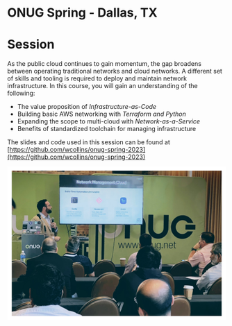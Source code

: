 # ONUG Spring - Dallas, TX


# Session
As the public cloud continues to gain momentum, the gap broadens between operating traditional networks and cloud networks. A different set of skills and tooling is required to deploy and maintain network infrastructure. In this course, you will gain an understanding of the following:
- The value proposition of _Infrastructure-as-Code_
- Building basic AWS networking with _Terraform and Python_
- Expanding the scope to multi-cloud with _Network-as-a-Service_
- Benefits of standardized toolchain for managing infrastructure

The slides and code used in this session can be found at [https://github.com/wcollins/onug-spring-2023](https://github.com/wcollins/onug-spring-2023)

![Session](session.png "Session")
